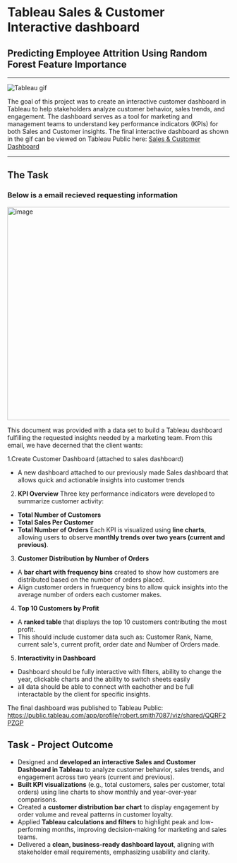 # Tableau Sales & Customer Interactive dashboard
## Predicting Employee Attrition Using Random Forest Feature Importance
---
![Tableau gif](https://github.com/user-attachments/assets/7c8b4557-4b38-4da2-9463-e3b7dba06a64)

The goal of this project was to create an interactive customer dashboard in Tableau to help stakeholders analyze customer behavior, sales trends, and engagement. The dashboard serves as a tool for marketing and management teams to understand key performance indicators (KPIs) for both Sales and Customer insights. The final interactive dashboard as shown in the gif can be viewed on Tableau Public here: [Sales & Customer Dashboard](https://public.tableau.com/app/profile/robert.smith7087/viz/shared/QQRF2PZGP)

--- 

## The Task 
### Below is a email recieved requesting information 
<img width="733" height="484" alt="image" src="https://github.com/user-attachments/assets/cecefae9-9f51-4bc5-a26f-543f71108340" />

This document was provided with a data set to build a Tableau dashboard fulfilling the requested insights needed by a marketing team. From this email, we have decerned that the client wants: 

1.Create Customer Dashboard (attached to sales dashboard)
- A new dashboard attached to our previously made Sales dashboard that allows quick and actionable insights into customer trends

2. **KPI Overview**
Three key performance indicators were developed to summarize customer activity:
- **Total Number of Customers**
- **Total Sales Per Customer**
- **Total Number of Orders**
Each KPI is visualized using **line charts**, allowing users to observe **monthly trends over two years (current and previous)**.

3. **Customer Distribution by Number of Orders**
- A **bar chart with frequency bins** created to show how customers are distributed based on the number of orders placed.
- Align customer orders in fruequency bins to allow quick insights into the average number of orders each customer makes.

4. **Top 10 Customers by Profit**
- A **ranked table** that displays the top 10 customers contributing the most profit.
- This should include customer data such as: Customer Rank, Name, current sale's, current profit, order date and Number of Orders made.

5. **Interactivity in Dashboard**
- Dashboard should be fully interactive with filters, ability to change the year, clickable charts and the ability to switch sheets easily
- all data should be able to connect with eachother and be full interactable by the client for specific insights.

The final dashboard was published to Tableau Public: https://public.tableau.com/app/profile/robert.smith7087/viz/shared/QQRF2PZGP

## Task - Project Outcome
- Designed and **developed an interactive Sales and Customer Dashboard in Tableau** to analyze customer behavior, sales trends, and engagement across two years (current and previous).
- **Built KPI visualizations** (e.g., total customers, sales per customer, total orders) using line charts to show monthly and year-over-year comparisons.
- Created a **customer distribution bar chart** to display engagement by order volume and reveal patterns in customer loyalty.
- Applied **Tableau calculations and filters** to highlight peak and low-performing months, improving decision-making for marketing and sales teams.
- Delivered a **clean, business-ready dashboard layout**, aligning with stakeholder email requirements, emphasizing usability and clarity.







